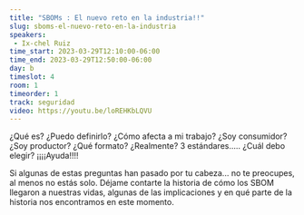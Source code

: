 ```yaml
---
title: "SBOMs : El nuevo reto en la industria!!"
slug: sboms-el-nuevo-reto-en-la-industria
speakers:
 - Ix-chel Ruiz
time_start: 2023-03-29T12:10:00-06:00
time_end: 2023-03-29T12:50:00-06:00
day: b
timeslot: 4
room: 1
timeorder: 1
track: seguridad
video: https://youtu.be/loREHKbLQVU
---
```


¿Qué es? ¿Puedo definirlo? ¿Cómo afecta a mi trabajo? ¿Soy consumidor? ¿Soy productor? ¿Qué formato? ¿Realmente? 3 estándares..... ¿Cuál debo elegir?
¡¡¡¡Ayuda!!!!

Si algunas de estas preguntas han pasado por tu cabeza... no te preocupes, al menos no estás solo. Déjame contarte la historia de cómo los SBOM llegaron a nuestras vidas, algunas de las implicaciones y en qué parte de la historia nos encontramos en este momento.